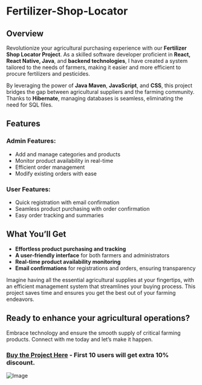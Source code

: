 # Fertilizer-Shop-Locator

## Overview  
Revolutionize your agricultural purchasing experience with our **Fertilizer Shop Locator Project**. As a skilled software developer proficient in **React, React Native, Java**, and **backend technologies**, I have created a system tailored to the needs of farmers, making it easier and more efficient to procure fertilizers and pesticides.  

By leveraging the power of **Java Maven**, **JavaScript**, and **CSS**, this project bridges the gap between agricultural suppliers and the farming community. Thanks to **Hibernate**, managing databases is seamless, eliminating the need for SQL files.  

## Features

### **Admin Features:**  
- Add and manage categories and products  
- Monitor product availability in real-time  
- Efficient order management  
- Modify existing orders with ease  

### **User Features:**  
- Quick registration with email confirmation  
- Seamless product purchasing with order confirmation  
- Easy order tracking and summaries  

## What You’ll Get  
- **Effortless product purchasing and tracking**  
- **A user-friendly interface** for both farmers and administrators  
- **Real-time product availability monitoring**  
- **Email confirmations** for registrations and orders, ensuring transparency  

Imagine having all the essential agricultural supplies at your fingertips, with an efficient management system that streamlines your buying process. This project saves time and ensures you get the best out of your farming endeavors.  

## Ready to enhance your agricultural operations?  
Embrace technology and ensure the smooth supply of critical farming products. Connect with me today and let’s make it happen.  

### [Buy the Project Here](https://topmate.io/shubhamdsk/1426561) - First 10 users will get extra 10% discount.
![Image](https://github.com/user-attachments/assets/61f7e692-c7ea-4a96-b98c-28135c6e4b90)
